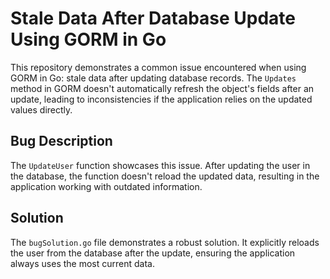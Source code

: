 # Stale Data After Database Update Using GORM in Go

This repository demonstrates a common issue encountered when using GORM in Go:  stale data after updating database records.  The `Updates` method in GORM doesn't automatically refresh the object's fields after an update, leading to inconsistencies if the application relies on the updated values directly.

## Bug Description
The `UpdateUser` function showcases this issue. After updating the user in the database, the function doesn't reload the updated data, resulting in the application working with outdated information. 

## Solution
The `bugSolution.go` file demonstrates a robust solution. It explicitly reloads the user from the database after the update, ensuring the application always uses the most current data.